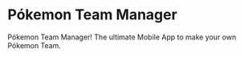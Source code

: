 # Pókemon Team Manager
Pókemon Team Manager! The ultimate Mobile App to make your own Pókemon Team.
